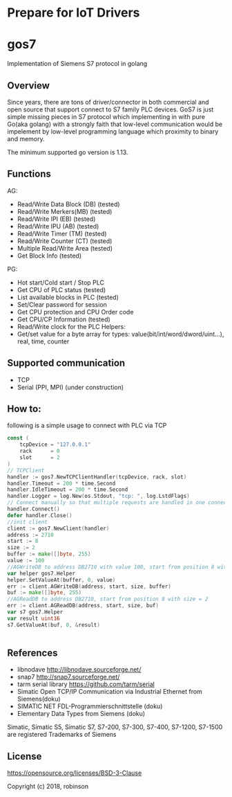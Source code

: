 # Prepare for IoT Drivers

# gos7
Implementation of Siemens S7 protocol in golang

Overview
-------------------
Since years, there are tons of driver/connector in both commercial and open source that support connect to S7 family PLC devices. GoS7 is just simple missing pieces in S7 protocol which implementing in with pure Go(aka golang) with a strongly faith that low-level communication would be impelement by low-level programming language which proximity to binary and memory. 

The minimum supported go version is 1.13.

Functions
-------------------
AG:
*   Read/Write Data Block (DB) (tested)
*   Read/Write Merkers(MB) (tested)
*   Read/Write IPI (EB) (tested)
*   Read/Write IPU (AB) (tested)
*   Read/Write Timer (TM)  (tested)
*   Read/Write Counter (CT) (tested)
*   Multiple Read/Write Area (tested)
*   Get Block Info (tested)

PG:
*   Hot start/Cold start / Stop PLC
*   Get CPU of PLC status (tested)
*   List available blocks in PLC (tested)
*   Set/Clear password for session
*   Get CPU protection and CPU Order code
*   Get CPU/CP Information (tested)
*   Read/Write clock for the PLC
Helpers:
*   Get/set value for a byte array for types: value(bit/int/word/dword/uint...), real, time, counter

Supported communication
-----------------
*   TCP
*   Serial (PPI, MPI) (under construction)

How to:
----------
following is a simple usage to connect with PLC via TCP
```go
const (
	tcpDevice = "127.0.0.1"
	rack      = 0
	slot      = 2
)
// TCPClient
handler := gos7.NewTCPClientHandler(tcpDevice, rack, slot)
handler.Timeout = 200 * time.Second
handler.IdleTimeout = 200 * time.Second
handler.Logger = log.New(os.Stdout, "tcp: ", log.LstdFlags)
// Connect manually so that multiple requests are handled in one connection session
handler.Connect()
defer handler.Close()
//init client
client := gos7.NewClient(handler)
address := 2710
start := 8
size := 2
buffer := make([]byte, 255)
value := 100
//AGWriteDB to address DB2710 with value 100, start from position 8 with size = 2 (for an integer)
var helper gos7.Helper
helper.SetValueAt(buffer, 0, value)  
err := client.AGWriteDB(address, start, size, buffer)
buf := make([]byte, 255)
//AGReadDB to address DB2710, start from position 8 with size = 2
err := client.AGReadDB(address, start, size, buf)
var s7 gos7.Helper
var result uint16
s7.GetValueAt(buf, 0, &result)	 
  
```
References
----------
- libnodave http://libnodave.sourceforge.net/
- snap7 http://snap7.sourceforge.net/ 
- tarm serial library https://github.com/tarm/serial
- Simatic Open TCP/IP Communication via Industrial Ethernet from Siemens(doku)
- SIMATIC NET FDL-Programmierschnittstelle (doku)
- Elementary Data Types from Siemens (doku)

Simatic, Simatic S5, Simatic S7, S7-200, S7-300, S7-400, S7-1200, S7-1500 are registered Trademarks of Siemens

License
----------
https://opensource.org/licenses/BSD-3-Clause

Copyright (c) 2018, robinson
